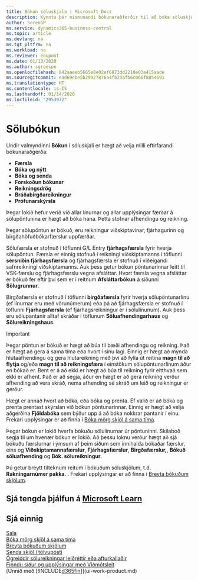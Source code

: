```yaml
---
title: Bókun söluskjala | Microsoft Docs
description: Kynntu þér mismunandi bókunaraðferðir til að bóka söluskjöl og hvernig hægt er að uppfæra bókuð skjöl.
author: SorenGP
ms.service: dynamics365-business-central
ms.topic: article
ms.devlang: na
ms.tgt_pltfrm: na
ms.workload: na
ms.reviewer: edupont
ms.date: 01/13/2020
ms.author: sgroespe
ms.openlocfilehash: 842aaeeb5665e8e02ef6873dd2210e03e415aade
ms.sourcegitcommit: ead69ebe5b29927876a4fb23afb6c066f8854591
ms.translationtype: HT
ms.contentlocale: is-IS
ms.lasthandoff: 01/14/2020
ms.locfileid: "2953972"
---
```

# <a name="posting-sales"></a>Sölubókun
Undir valmyndinni **Bókun** í söluskjali er hægt að velja milli eftirfarandi bókunaraðgerða:

* **Færsla**
* **Bóka og nýtt**
* **Bóka og senda**
* **Forskoðun bókunar**
* **Reikningsdrög**
* **Bráðabirgðareikningur**
* **Prófunarskýrsla**

Þegar lokið hefur verið við allar línurnar og allar upplýsingar færðar á sölupöntunina er hægt að bóka hana. Þetta stofnar afhendingu og reikning.

Þegar sölupöntun er bókuð, eru reikningur viðskiptavinar, fjárhagurinn og birgðahöfuðbókarfærslur uppfærðar.

Sölufærsla er stofnuð í töflunni G/L Entry **fjárhagsfærsla** fyrir hverja sölupöntun. Færsla er einnig stofnuð í reikningi viðskiptamanns í töflunni **sérsniðin fjárhagsfærsla** og fjárhagsfærsla er stofnuð í viðeigandi safnreikningi viðskiptamanns. Auk þess getur bókun pöntunarinnar leitt til VSK-færslu og fjárhagsfærslu vegna afsláttar. Hvort færsla vegna afsláttar er bókuð fer eftir því sem er í reitnum **Afsláttarbókun** á síðunni **Sölugrunnur**.

Birgðafærsla er stofnuð í töflunni **birgðafærsla** fyrir hverja sölupöntunarlínu (ef línurnar eru með vörunúmerum) eða þá að fjárhagsfærsla er stofnuð í töflunni **Fjárhagsfærsla** (ef fjárhagsreikningur er í sölulínunum). Auk þess eru sölupantanir alltaf skráðar í töflunum **Söluafhendingarhaus** og **Sölureikningshaus**.

> [!IMPORTANT]  
>   Þegar pöntun er bókuð er hægt að búa til bæði afhendingu og reikning. Það er hægt að gera á sama tíma eða hvort í sínu lagi. Einnig er hægt að mynda hlutaafhendingu og gera hlutareikning með því að fylla út reitina **magn til að flytja** og/eða **magn til að reikningsfæra** í einstökum sölupöntunarlínum áður en bókað er. Bent er á að ekki er hægt að búa til reikning fyrir eitthvað sem ekki er afhent. Það er að segja, áður en hægt er að gera reikning verður afhending að vera skráð, nema afhending sé skráð um leið og reikningur er gerður.

Hægt er annað hvort að bóka, eða bóka og prenta. Ef valið er að bóka og prenta prentast skýrslan við bókun pöntunarinnar. Einnig er hægt að velja aðgerðina **Fjöldabóka** sem býður upp á að bóka nokkrar pantanir í einu. Frekari upplýsingar er að finna í [Bóka mörg skjöl á sama tíma](ui-batch-posting.md).

Þegar bókun er lokið hverfa bókuðu sölulínurnar úr pöntuninni. Skilaboð segja til um hvenær bókun er lokið. Að þessu loknu verður hægt að sjá bókuðu færslurnar í ýmsum af þeim síðum sem innihalda bókaðar færslur, eins og **Viðskiptamannafærslur**, **Fjárhagsfærslur**, **Birgðafærslur,**, **Bókuð söluafhending** og **Bók. sölureikningur**.  

Þú getur breytt tilteknum reitum í bókuðum söluskjölum, t.d. **Rakningarnúmer pakka**. . Frekari upplýsingar er að finna í [Breyta bókuðum skjölum](across-edit-posted-document.md).

## <a name="see-related-training-at-microsoft-learnlearnmodulesship-invoice-items-dynamics-365-business-centralindex"></a>Sjá tengda þjálfun á [Microsoft Learn](/learn/modules/ship-invoice-items-dynamics-365-business-central/index)

## <a name="see-also"></a>Sjá einnig
[Sala](sales-manage-sales.md)  
[Bóka mörg skjöl á sama tíma](ui-batch-posting.md)  
[Breyta bókuðum skjölum](across-edit-posted-document.md)  
[Senda skjöl í tölvupósti](ui-how-send-documents-email.md)  
[Ógreiddir sölureikningar leiðréttir eða afturkallaðir](sales-how-correct-cancel-sales-invoice.md)  
[Finndu síður og upplýsingar með Viðmótsleit](ui-search.md)  
[Unnið með [!INCLUDE[d365fin](includes/d365fin_md.md)]](ui-work-product.md)

